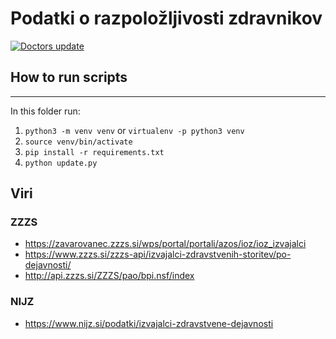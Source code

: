 # Podatki o razpoložljivosti zdravnikov

[![Doctors update](https://github.com/sledilnik/zdravniki-data/actions/workflows/update.yaml/badge.svg)](https://github.com/sledilnik/zdravniki-data/actions/workflows/update.yaml)

## How to run scripts
___
In this folder run:
1. `python3 -m venv venv` or `virtualenv -p python3 venv`
1. `source venv/bin/activate`
1. `pip install -r requirements.txt`
1. `python update.py`

## Viri

### ZZZS

* https://zavarovanec.zzzs.si/wps/portal/portali/azos/ioz/ioz_izvajalci
* https://www.zzzs.si/zzzs-api/izvajalci-zdravstvenih-storitev/po-dejavnosti/
* http://api.zzzs.si/ZZZS/pao/bpi.nsf/index

### NIJZ

* https://www.nijz.si/podatki/izvajalci-zdravstvene-dejavnosti

